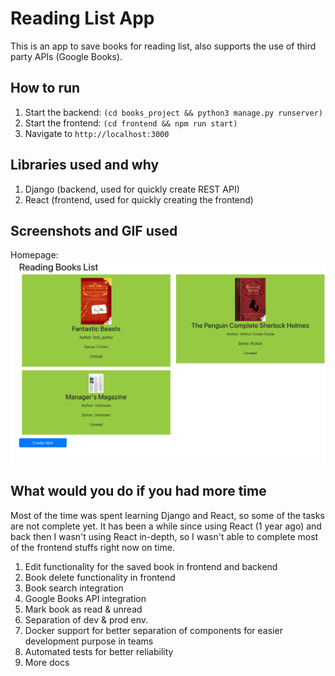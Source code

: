 # Reading List App

This is an app to save books for reading list, also supports the use of third party APIs (Google Books).


## How to run

1. Start the backend: `(cd books_project && python3 manage.py runserver)`
2. Start the frontend: `(cd frontend && npm run start)`
3. Navigate to `http://localhost:3000`

## Libraries used and why
1. Django (backend, used for quickly create REST API)
2. React (frontend, used for quickly creating the frontend)

## Screenshots and GIF used
Homepage:
![](images/homepage.png)

## What would you do if you had more time
Most of the time was spent learning Django and React, so some of the tasks are not complete yet.
It has been a while since using React (1 year ago) and back then I wasn't using React in-depth, so I wasn't able to complete most of the frontend stuffs right now on time.

1. Edit functionality for the saved book in frontend and backend
2. Book delete functionality in frontend
3. Book search integration
4. Google Books API integration
5. Mark book as read & unread
6. Separation of dev & prod env.
7. Docker support for better separation of components for easier development purpose in teams
8. Automated tests for better reliability
9. More docs